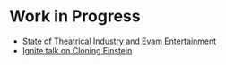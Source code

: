 Work in Progress
================
*	[State of Theatrical Industry and Evam Entertainment](state_of_theatre_industry_and_evam.html)
*	[Ignite talk on Cloning Einstein](ignite_talk_cloning_einstein.html)